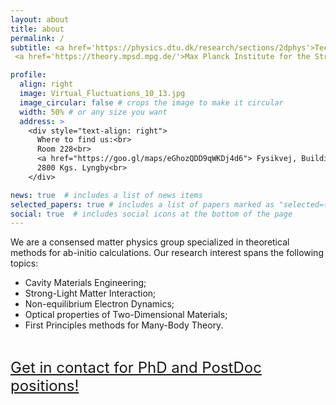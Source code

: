 ```yaml
---
layout: about
title: about
permalink: /
subtitle: <a href='https://physics.dtu.dk/research/sections/2dphys'>Technical University of Denmark, Department of Physics.<br>
 <a href='https://theory.mpsd.mpg.de/'>Max Planck Institute for the Structure and Dynamics of Matter, Theory Department. </a>

profile:
  align: right
  image: Virtual_Fluctuations_10_13.jpg
  image_circular: false # crops the image to make it circular
  width: 50% # or any size you want
  address: >
    <div style="text-align: right">
      Where to find us:<br>
      Room 228<br>
      <a href="https://goo.gl/maps/eGhozQDD9qWKDj4d6"> Fysikvej, Building 309 </a><br>
      2800 Kgs. Lyngby<br>
    </div>

news: true  # includes a list of news items
selected_papers: true # includes a list of papers marked as "selected={true}"
social: true  # includes social icons at the bottom of the page
---
```


We are a consensed matter physics group specialized in theoretical methods for ab-initio calculations. Our research interest spans the following topics:
- Cavity Materials Engineering;
- Strong-Light Matter Interaction;
- Non-equilibrium Electron Dynamics;
- Optical properties of Two-Dimensional Materials;
- First Principles methods for Many-Body Theory.
<br>

<font size='5'><a href="mailto:{{ site.email | encode_email }}"><span>Get in contact for PhD and PostDoc positions!</span></a></font>
